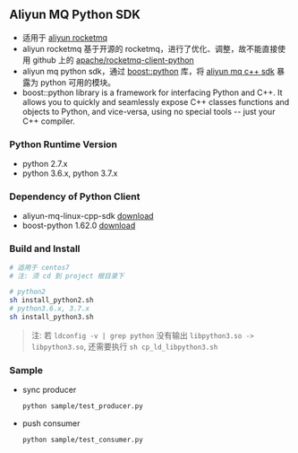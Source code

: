 ## Aliyun MQ Python SDK

- 适用于 [aliyun rocketmq](https://www.aliyun.com/product/rocketmq)
- aliyun rocketmq 基于开源的 rocketmq，进行了优化、调整，故不能直接使用 github 上的 [apache/rocketmq-client-python](https://github.com/apache/rocketmq-client-python)
- aliyun mq python sdk，通过 [boost::python](https://www.boost.org/doc/libs/release/libs/python/) 库，将 [aliyun mq c++ sdk](https://help.aliyun.com/document_detail/29555.html) 暴露为 python 可用的模块。
- boost::python library is a framework for interfacing Python and C++. It allows you to quickly and seamlessly expose C++ classes functions and objects to Python, and vice-versa, using no special tools -- just your C++ compiler.

### Python Runtime Version
* python 2.7.x
* python 3.6.x, python 3.7.x

### Dependency of Python Client

* aliyun-mq-linux-cpp-sdk [download](https://ons-client-sdk.oss-cn-hangzhou.aliyuncs.com/linux_all_in_one/V1.1.2/aliyun-mq-linux-cpp-sdk.tar.gz)	
* boost-python 1.62.0 [download](https://sourceforge.net/projects/boost/files/boost/1.62.0/boost_1_62_0.tar.gz)

### Build and Install

```sh
# 适用于 centos7
# 注: 须 cd 到 project 根目录下

# python2
sh install_python2.sh
# python3.6.x, 3.7.x
sh install_python3.sh
```

> 注: 若 `ldconfig -v | grep python` 没有输出 `libpython3.so -> libpython3.so`, 还需要执行 `sh cp_ld_libpython3.sh`


### Sample

- sync producer

    ```sh
    python sample/test_producer.py
    ```

- push consumer

    ```sh
    python sample/test_consumer.py
    ```